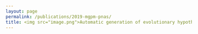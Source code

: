 ```yaml
---
layout: page
permalink: /publications/2019-mgpm-pnas/
title: <img src="image.png">Automatic generation of evolutionary hypotheses using mixed Gaussian phylogenetic models
---
```


